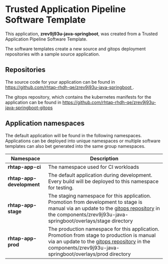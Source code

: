 # Trusted Application Pipeline Software Template

This application, **zrev9j93u-java-springboot**, was created from a Trusted Application Pipeline Software Template.

The software templates create a new source and gitops deployment repositories with a sample source application. 

## Repositories

The source code for your application can be found in [https://github.com/rhtap-rhdh-qe/zrev9j93u-java-springboot ](https://github.com/rhtap-rhdh-qe/zrev9j93u-java-springboot ).
 
The gitops repository, which contains the kubernetes manifests for the application can be found in 
[https://github.com/rhtap-rhdh-qe/zrev9j93u-java-springboot-gitops ](https://github.com/rhtap-rhdh-qe/zrev9j93u-java-springboot-gitops ) 

## Application namespaces 

The default application will be found in the following namespaces. Applications can be deployed into unique namespaces or multiple software templates can also bet generated into the same group namespaces.  

|  Namespace   |  Description   |  
| -------- | -------- |
| **rhtap-app-ci** | The namespace used for CI workloads |
| **rhtap-app-development** | The default application during development. Every build will be deployed to this namespace for testing. |
| **rhtap-app-stage** | The staging namespace for this application. Promotion from development to stage is manual via an update to the [gitops repository](https://github.com/rhtap-rhdh-qe/zrev9j93u-java-springboot-gitops ) in the components/zrev9j93u-java-springboot/overlays/stage directory |
| **rhtap-app-prod** | The production namespace for this application. Promotion from stage to production is manual via an update to the [gitops repository](https://github.com/rhtap-rhdh-qe/zrev9j93u-java-springboot-gitops ) in the components/zrev9j93u-java-springboot/overlays/prod directory |